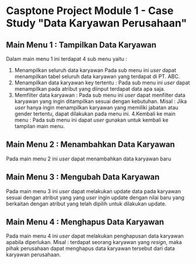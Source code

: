 # Casptone Project  Module 1 - Case Study "Data Karyawan Perusahaan"

## Main Menu 1 : Tampilkan Data Karyawan
  Dalam main menu 1 ini terdapat 4 sub menu yaitu :
  1. Menampilkan seluruh data karyawan
     Pada sub menu ini *user* dapat menampilkan tabel seluruh data karyawan yang terdapat di PT. ABC.
  2. Menampilkan data karyawan key tertentu :
     Pada sub menu ini *user* dapat menampilkan pada atribut yang diinput terdapat data apa saja.
  3. Memfilter data karyawan :
     Pada sub menu ini *user* dapat menfilter data karyawan yang ingin ditampilkan sesuai dengan kebutuhan.
     Misal : Jika *user* hanya ingin menampilkan karyawan yang memiliki jabatan atau gender tertentu, dapat dilakukan pada
     menu ini.
  4.Kembali ke main menu :
    Pada sub menu ini dapat *user* gunakan untuk kembali ke tampilan main menu.
## Main Menu 2 : Menambahkan Data Karyawan
   Pada main menu 2 ini *user* dapat menambahkan data karyawan baru
## Main Menu 3 : Mengubah Data Karyawan
   Pada main menu 3 ini *user* dapat melakukan update data pada karyawan sesuai dengan atribut yang yang *user* ingin update
   dengan nilai baru yang berkaitan dengan atribut yang telah dipilih untuk dilakukan update.
## Main Menu 4 : Menghapus Data Karyawan
  Pada main menu 4 ini *user* dapat melakukan penghapusan data karyawan apabila diperlukan.
  Misal : terdapat seorang karyawan yang *resign*, maka pihak perusahaan dapat menghapus data karyawan tersebut dari data
  karyawan perusahaan.
  


